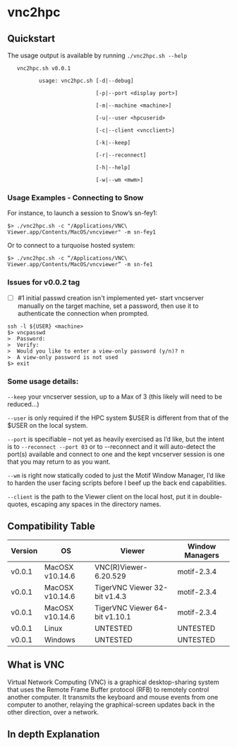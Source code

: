 # vnc2hpc

## Quickstart
The usage output is available by running `./vnc2hpc.sh --help`


```
   vnc2hpc.sh v0.0.1

          usage: vnc2hpc.sh [-d|--debug]

                            [-p|--port <display port>]

                            [-m|--machine <machine>]

                            [-u|--user <hpcuserid>

                            [-c|--client <vncclient>]

                            [-k|--keep]

                            [-r|--reconnect]

                            [-h|--help]

                            [-w|--wm <mwm>]

```

### Usage Examples - Connecting to Snow

For instance, to launch a session to Snow’s sn-fey1:

`$> ./vnc2hpc.sh -c "/Applications/VNC\ Viewer.app/Contents/MacOS/vncviewer" -m sn-fey1`

Or to connect to a turquoise hosted system:

`$> ./vnc2hpc.sh -c “/Applications/VNC\ Viewer.app/Contents/MacOS/vncviewer” -m sn-fe1`

### Issues for v0.0.2 tag

- [ ] #1 initial passwd creation isn't implemented yet- start vncserver manually on the target machine, set a password, then use it to authenticate the connection when prompted.

```
ssh -l ${USER} <machine> 
$> vncpasswd 
>  Password:
>  Verify:
>  Would you like to enter a view-only password (y/n)? n
>  A view-only password is not used
$> exit
```

### Some usage details:

`--keep` your vncserver session, up to a Max of 3 (this likely will need to be reduced…)

`--user` is only required if the HPC system $USER is different from that of the $USER on the local system.

`--port` is specifiable – not yet as heavily exercised as I’d like, but the intent is to `--reconnect --port 03` or to --reconnect and it will auto-detect the port(s) available and connect to one and the kept vncserver session is one that you may return to as you want.

`--wm` is right now statically coded to just the Motif Window Manager, I’d like to harden the user facing scripts before I beef up the back end capabilities.

`--client` is the path to the Viewer client on the local host, put it in double-quotes, escaping any spaces in the directory names.

## Compatibility Table
| Version | OS | Viewer | Window Managers
| ------ | ------ | ------ | ------ |
| v0.0.1 | MacOSX v10.14.6 | VNC(R)Viewer-6.20.529 | motif-2.3.4 |
| v0.0.1 | MacOSX v10.14.6 | TigerVNC Viewer 32-bit v1.4.3 | motif-2.3.4 |
| v0.0.1 | MacOSX v10.14.6 | TigerVNC Viewer 64-bit v1.10.1 | motif-2.3.4 |
| v0.0.1 | Linux | UNTESTED | UNTESTED |
| v0.0.1 | Windows | UNTESTED | UNTESTED |

## What is VNC

Virtual Network Computing (VNC) is a graphical desktop-sharing system that uses the Remote Frame Buffer protocol (RFB) to remotely control another computer. It transmits the keyboard and mouse events from one computer to another, relaying the graphical-screen updates back in the other direction, over a network.

## In depth Explanation

